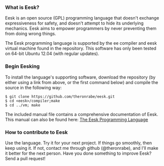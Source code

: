### What is Eesk?
Eesk is an open source (GPL) programming language that doesn't exchange expressiveness for safety, and doesn't attempt to hide its underlying mechanics. Eesk aims to empower programmers by never preventing them from doing wrong things.

The Eesk programming language is supported by the ee compiler and eesk virtual machine found in the repository. This software has only been tested on 64-bit Ubuntu 12.04 (with regular updates).

### Begin Eesking
To install the language's supporting software, download the repository (by either using a link from above, or the first command below) and compile the source in the following way:
```
$ git clone https://github.com/theronrabe/eesk.git
$ cd <eesk>/compiler;make
$ cd ../vm; make
```
The included manual file contains a comprehensive documentation of Eesk. This manual can also be found here: [The Eesk Programming Language](manual.html)

### How to contribute to Eesk
Use the language. Try it for your next project. If things go smoothly, then keep using it. If not, contact me through github (@theronrabe), and I'll make it better for the next person. Have you done something to improve Eesk? Send a pull request!

